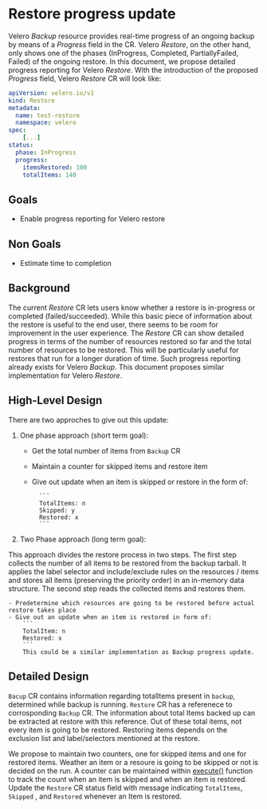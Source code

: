 # Restore progress update

Velero _Backup_ resource provides real-time progress of an ongoing backup by means of a _Progress_ field in the CR. Velero _Restore_, on the other hand, only shows one of the phases (InProgress, Completed, PartiallyFailed, Failed) of the ongoing restore. In this document, we propose detailed progress reporting for Velero _Restore_. With the introduction of the proposed _Progress_ field, Velero _Restore_ CR will look like:

```yml
apiVersion: velero.io/v1
kind: Restore
metadata:
  name: test-restore
  namespace: velero
spec:
    [...]
status:
  phase: InProgress
  progress:
    itemsRestored: 100
    totalItems: 140
```

## Goals

- Enable progress reporting for Velero restore

## Non Goals

- Estimate time to completion

## Background

The current _Restore_ CR lets users know whether a restore is in-progress or completed (failed/succeeded). While this basic piece of information about the restore is useful to the end user, there seems to be room for improvement in the user experience. The _Restore_ CR can show detailed progress in terms of the number of resources restored so far and the total number of resources to be restored. This will be particularly useful for restores that run for a longer duration of time. Such progress reporting already exists for Velero _Backup_. This document proposes similar implementation for Velero _Restore_.


## High-Level Design

There are two approches to give out this update:

1. One phase approach (short term goal):
    - Get the total number of items from `Backup` CR
    - Maintain a counter for skipped items and restore item
    - Give out update when an item is skipped or restore in the form of:
    
            ```
            TotalItems: n
            Skipped: y
            Restored: x
            ```

2. Two Phase approach (long term goal):

This approach divides the restore process in two steps. The first step collects the number of all items to be restored from the backup tarball. It applies the label selector and include/exclude rules on the resources / items and stores all items (preserving the priority order) in an in-memory data structure. The second step reads the collected items and restores them. 

    - Predetermine which resources are going to be restored before actual restore takes place
    - Give out an update when an item is restored in form of:
        ```
        TotalItem: n
        Restored: x
        ```
        This could be a similar implementation as Backup progress update.


## Detailed Design

`Bacup` CR contains information regarding totalItems present in `backup`, determined while backup is running. `Restore` CR has a referenece to corrosponding `Backup` CR. The information about total Items backed up can be extracted at restore with this reference. Out of these total items, not every item is going to be restored. Restoring items depends on the exclusion list and label/selectors mentioned at the restore. 

We propose to maintain two counters, one for skipped items and one for restored items. Weather an item or a resoure is going to be skipped or not is decided on the run. A counter can be maintained within [execute()](https://github.com/vmware-tanzu/velero/blob/e69fac153ba60dc5129cdda51480a64fbf47b851/pkg/restore/restore.go#L352) function to track the count when an item is skipped and when an item is restored. Update the `Restore` CR status field with message indicating `TotalItems`, `Skipped` , and `Restored` whenever an Item is restored.


